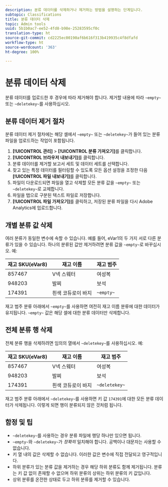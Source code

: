 ```yaml
---
description: 분류 데이터를 삭제하거나 제거하는 방법을 설명하는 단계입니다.
subtopic: Classifications
title: 분류 데이터 삭제
topic: Admin tools
uuid: 5b1b0ac7-ee52-4fd8-b98e-25283595cf0c
translation-type: ht
source-git-commit: cd2225ec00190af6b616f313b419935c4f8dfafd
workflow-type: ht
source-wordcount: '363'
ht-degree: 100%

---
```



# 분류 데이터 삭제

분류 데이터를 업로드한 후 경우에 따라 제거해야 합니다. 제거할 내용에 따라 `~empty~` 또는 `~deletekey~`를 사용하십시오.

## 분류 데이터 제거 절차

분류 데이터 제거 절차에는 해당 셀에서 `~empty~` 또는 `~deletekey~`가 들어 있는 분류 파일을 업로드하는 작업이 포함됩니다.

1. **[!UICONTROL 관리]** > **[!UICONTROL 분류 가져오기]**&#x200B;를 클릭합니다.
1. **[!UICONTROL 브라우저 내보내기]**&#x200B;를 클릭합니다.
1. 분류 데이터를 제거할 보고서 세트 및 데이터 세트를 선택합니다.
1. 찾고 있는 특정 데이터를 필터링할 수 있도록 모든 옵션 설정을 조정한 다음 **[!UICONTROL 파일 내보내기]**&#x200B;를 클릭합니다.
1. 파일이 다운로드되면 파일을 열고 삭제할 모든 분류 값을 `~empty~` 또는 `~deletekey~`로 교체합니다.
1. 파일을 탭으로 구분된 텍스트 파일로 저장합니다.
1. **[!UICONTROL 파일 가져오기]**&#x200B;를 클릭하고, 저장된 분류 파일을 다시 Adobe Analytics에 업로드합니다.

## 개별 분류 값 삭제

여러 분류가 동일한 변수에 속할 수 있습니다. 예를 들어, eVar1의 두 가지 서로 다른 분류가 있을 수 있습니다. 하나의 분류된 값만 제거하려면 분류 값을 `~empty~`로 바꾸십시오. 예:

| 재고 SKU(eVar8) | 재고 이름 | 재고 범주 |
| --- | --- | --- |
| 857467 | V넥 스웨터 | 여성복 |
| 948203 | 발찌 | 보석 |
| 174391 | 흰색 코듀로이 바지 | `~empty~` |

재고 범주 분류 아래에서 `~empty~`를 사용하면 여전히 재고 이름 분류에 대한 데이터가 유지됩니다. `~empty~` 값은 해당 셀에 대한 분류 데이터만 삭제합니다.

## 전체 분류 행 삭제

전체 분류 행을 삭제하려면 임의의 열에서 `~deletekey~`를 사용하십시오. 예:

| 재고 SKU(eVar8) | 재고 이름 | 재고 범주 |
| --- | --- | --- |
| 857467 | V넥 스웨터 | 여성복 |
| 948203 | 발찌 | 보석 |
| 174391 | 흰색 코듀로이 바지 | `~deletekey~` |

재고 범주 분류 아래에서 `~deletekey~`를 사용하면 키 값 `174391`에 대한 모든 분류 데이터가 삭제됩니다. 이렇게 되면 행이 분류되지 않은 것처럼 됩니다.

## 함정 및 팁

* `~deletekey~`를 사용하는 경우 분류 파일에 행당 하나만 있으면 됩니다.
* `~empty~`와 `~deletekey~`가 *정확히* 일치해야 합니다. 공백이나 대문자는 사용할 수 없습니다.
* 키 열 내의 값은 삭제할 수 없습니다. 이러한 값은 변수에 직접 전달되고 영구적입니다.
* 하위 분류가 있는 분류 값을 제거하는 경우 해당 하위 분류도 함께 제거됩니다. 분류는 키 값 없이 존재할 수 없으며 하위 분류의 상위는 하위 분류의 키 값입니다.
* 상위 분류를 온전한 상태로 두고 하위 분류를 제거할 수 있습니다.
